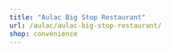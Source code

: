 ```yaml
---
title: "Aulac Big Stop Restaurant"
url: /aulac/aulac-big-stop-restaurant/
shop: convenience
---
```

